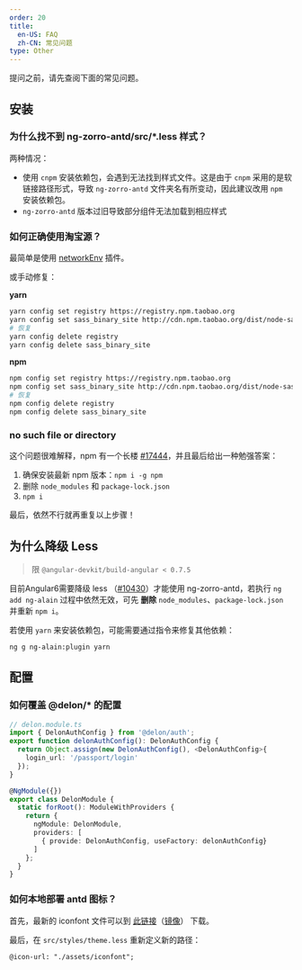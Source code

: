 ```yaml
---
order: 20
title:
  en-US: FAQ
  zh-CN: 常见问题
type: Other
---
```


提问之前，请先查阅下面的常见问题。


## 安装

### 为什么找不到 ng-zorro-antd/src/*.less 样式？

两种情况：

- 使用 `cnpm` 安装依赖包，会遇到无法找到样式文件。这是由于 `cnpm` 采用的是软链接路径形式，导致 `ng-zorro-antd` 文件夹名有所变动，因此建议改用 `npm` 安装依赖包。
- `ng-zorro-antd` 版本过旧导致部分组件无法加载到相应样式

### 如何正确使用淘宝源？

最简单是使用 [networkEnv](/cli/plugin#networkEnv) 插件。

或手动修复：

**yarn**

```bash
yarn config set registry https://registry.npm.taobao.org
yarn config set sass_binary_site http://cdn.npm.taobao.org/dist/node-sass
# 恢复
yarn config delete registry
yarn config delete sass_binary_site
```

**npm**

```bash
npm config set registry https://registry.npm.taobao.org
npm config set sass_binary_site http://cdn.npm.taobao.org/dist/node-sass
# 恢复
npm config delete registry
npm config delete sass_binary_site
```

### no such file or directory

这个问题很难解释，npm 有一个长楼 [#17444](https://github.com/npm/npm/issues/17444#issuecomment-393761515)，并且最后给出一种勉强答案：

1. 确保安装最新 npm 版本：`npm i -g npm`
2. 删除 `node_modules` 和 `package-lock.json`
3. `npm i`

最后，依然不行就再重复以上步骤！

## 为什么降级 Less

> 限 `@angular-devkit/build-angular < 0.7.5`

目前Angular6需要降级 less （[#10430](https://github.com/angular/angular-cli/issues/10430)）才能使用 ng-zorro-antd，若执行 `ng add ng-alain` 过程中依然无效，可先 **删除** `node_modules`、`package-lock.json` 并重新 `npm i`。

若使用 `yarn` 来安装依赖包，可能需要通过指令来修复其他依赖：

```bash
ng g ng-alain:plugin yarn
```

## 配置

### 如何覆盖 @delon/* 的配置

```ts
// delon.module.ts
import { DelonAuthConfig } from '@delon/auth';
export function delonAuthConfig(): DelonAuthConfig {
  return Object.assign(new DelonAuthConfig(), <DelonAuthConfig>{
    login_url: '/passport/login'
  });
}

@NgModule({})
export class DelonModule {
  static forRoot(): ModuleWithProviders {
    return {
      ngModule: DelonModule,
      providers: [
        { provide: DelonAuthConfig, useFactory: delonAuthConfig}
      ]
    };
  }
}
```

### 如何本地部署 antd 图标？

首先，最新的 iconfont 文件可以到 [此链接](https://ant.design/docs/spec/download-cn)（[镜像](http://ant-design.gitee.io/docs/spec/download-cn)） 下载。

最后，在 `src/styles/theme.less` 重新定义新的路径：

```less
@icon-url: "./assets/iconfont";
```
